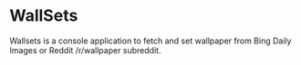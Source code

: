 # WallSets
Wallsets is a console application to fetch and set wallpaper from Bing Daily Images or Reddit /r/wallpaper subreddit.
